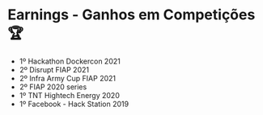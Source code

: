 # Earnings - Ganhos em Competições  🏆

- 1º Hackathon Dockercon 2021
- 2º Disrupt FIAP 2021 
- 2º Infra Army Cup FIAP 2021
- 2º FIAP 2020 series
- 1º TNT Hightech Energy  2020
- 1º Facebook - Hack Station  2019

